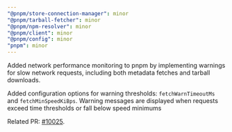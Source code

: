 ```yaml
---
"@pnpm/store-connection-manager": minor
"@pnpm/tarball-fetcher": minor
"@pnpm/npm-resolver": minor
"@pnpm/client": minor
"@pnpm/config": minor
"pnpm": minor
---
```


Added network performance monitoring to pnpm by implementing warnings for slow network requests, including both metadata fetches and tarball downloads.

Added configuration options for warning thresholds: `fetchWarnTimeoutMs` and `fetchMinSpeedKiBps`.
Warning messages are displayed when requests exceed time thresholds or fall below speed minimums

Related PR: [#10025](https://github.com/pnpm/pnpm/pull/10025).

